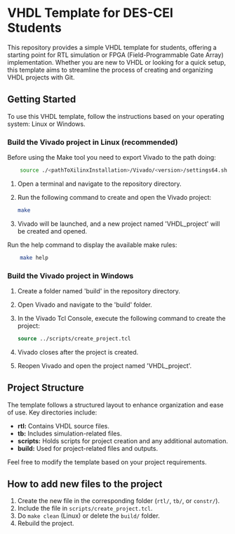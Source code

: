 # VHDL Template for DES-CEI Students

This repository provides a simple VHDL template for students, offering a starting point for RTL simulation or FPGA (Field-Programmable Gate Array) implementation. Whether you are new to VHDL or looking for a quick setup, this template aims to streamline the process of creating and organizing VHDL projects with Git.

## Getting Started

To use this VHDL template, follow the instructions based on your operating system: Linux or Windows.

### Build the Vivado project in Linux (recommended)

Before using the Make tool you need to export Vivado to the path doing:

```bash
    source ./<pathToXilinxInstallation>/Vivado/<version>/settings64.sh
```

1. Open a terminal and navigate to the repository directory.
2. Run the following command to create and open the Vivado project:

    ```bash
    make
    ```

3. Vivado will be launched, and a new project named 'VHDL_project' will be created and opened.

Run the help command to display the available make rules:

```bash
    make help
```

### Build the Vivado project in Windows

1. Create a folder named 'build' in the repository directory.
2. Open Vivado and navigate to the 'build' folder.
3. In the Vivado Tcl Console, execute the following command to create the project:

    ```tcl
    source ../scripts/create_project.tcl
    ```

4. Vivado closes after the project is created.
5. Reopen Vivado and open the project named 'VHDL_project'.

## Project Structure

The template follows a structured layout to enhance organization and ease of use. Key directories include:

- **rtl:** Contains VHDL source files.
- **tb:** Includes simulation-related files.
- **scripts:** Holds scripts for project creation and any additional automation.
- **build:** Used for project-related files and outputs.

Feel free to modify the template based on your project requirements.

## How to add new files to the project

1. Create the new file in the corresponding folder (`rtl/`, `tb/`, or `constr/`).
2. Include the file in `scripts/create_project.tcl`.
3. Do `make clean` (Linux) or delete the `build/` folder.
4. Rebuild the project.
